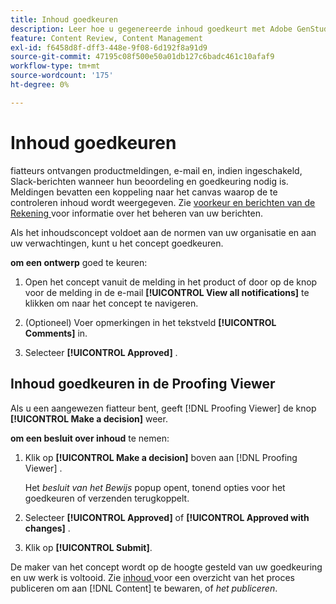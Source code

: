 ```yaml
---
title: Inhoud goedkeuren
description: Leer hoe u gegenereerde inhoud goedkeurt met Adobe GenStudio for Performance Marketing.
feature: Content Review, Content Management
exl-id: f6458d8f-dff3-448e-9f08-6d192f8a91d9
source-git-commit: 47195c08f500e50a01db127c6badc461c10afaf9
workflow-type: tm+mt
source-wordcount: '175'
ht-degree: 0%

---
```


# Inhoud goedkeuren

fiatteurs ontvangen productmeldingen, e-mail en, indien ingeschakeld, Slack-berichten wanneer hun beoordeling en goedkeuring nodig is. Meldingen bevatten een koppeling naar het canvas waarop de te controleren inhoud wordt weergegeven. Zie [ voorkeur en berichten van de Rekening ](https://experienceleague.adobe.com/nl/docs/core-services/interface/features/account-preferences) voor informatie over het beheren van uw berichten.

Als het inhoudsconcept voldoet aan de normen van uw organisatie en aan uw verwachtingen, kunt u het concept goedkeuren.

**om een ontwerp** goed te keuren:

1. Open het concept vanuit de melding in het product of door op de knop voor de melding in de e-mail **[!UICONTROL View all notifications]** te klikken om naar het concept te navigeren.

1. (Optioneel) Voer opmerkingen in het tekstveld **[!UICONTROL Comments]** in.

1. Selecteer **[!UICONTROL Approved]** .

## Inhoud goedkeuren in de Proofing Viewer

Als u een aangewezen fiatteur bent, geeft [!DNL Proofing Viewer] de knop **[!UICONTROL Make a decision]** weer.

**om een besluit over inhoud** te nemen:

1. Klik op **[!UICONTROL Make a decision]** boven aan [!DNL Proofing Viewer] .

   Het _besluit van het Bewijs_ popup opent, tonend opties voor het goedkeuren of verzenden terugkoppelt.

1. Selecteer **[!UICONTROL Approved]** of **[!UICONTROL Approved with changes]** .

1. Klik op **[!UICONTROL Submit]**.

De maker van het concept wordt op de hoogte gesteld van uw goedkeuring en uw werk is voltooid. Zie [ inhoud ](/help/user-guide/approvals/publish-content.md) voor een overzicht van het proces publiceren om aan [!DNL Content] te bewaren, of _het publiceren_.
